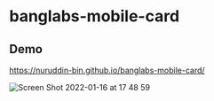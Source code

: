 # banglabs-mobile-card  
## Demo  
https://nuruddin-bin.github.io/banglabs-mobile-card/  

![Screen Shot 2022-01-16 at 17 48 59](https://user-images.githubusercontent.com/93543604/149658727-82372293-8895-4025-8bb7-72d7deb81847.png)
